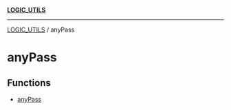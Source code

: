[**LOGIC_UTILS**](../README.md)

***

[LOGIC_UTILS](../README.md) / anyPass

# anyPass

## Functions

- [anyPass](functions/anyPass.md)

